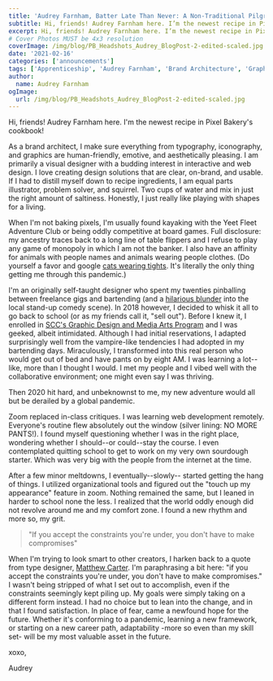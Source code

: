 ```yaml
---
title: 'Audrey Farnham, Batter Late Than Never: A Non-Traditional Pilgrimage to Find Meaning, Grit, and Satisfaction'
subtitle: Hi, friends! Audrey Farnham here. I’m the newest recipe in Pixel Bakery’s cookbook!
excerpt: Hi, friends! Audrey Farnham here. I’m the newest recipe in Pixel Bakery’s cookbook!
# Cover Photos MUST be 4x3 resolution
coverImage: /img/blog/PB_Headshots_Audrey_BlogPost-2-edited-scaled.jpg
date: '2021-02-16'
categories: ['announcements']
tags: ['Apprenticeship', 'Audrey Farnham', 'Brand Architecture', 'Graphic Designer', 'New Hire']
author:
  name: Audrey Farnham
ogImage:
  url: /img/blog/PB_Headshots_Audrey_BlogPost-2-edited-scaled.jpg
---
```


Hi, friends! Audrey Farnham here. I'm the newest recipe in Pixel Bakery's cookbook!

As a brand architect, I make sure everything from typography, iconography, and graphics are human-friendly, emotive, and aesthetically pleasing. I am primarily a visual designer with a budding interest in interactive and web design. I love creating design solutions that are clear, on-brand, and usable. If I had to distill myself down to recipe ingredients, I am equal parts illustrator, problem solver, and squirrel. Two cups of water and mix in just the right amount of saltiness. Honestly, I just really like playing with shapes for a living.

When I'm not baking pixels, I'm usually found kayaking with the Yeet Fleet Adventure Club or being oddly competitive at board games. Full disclosure: my ancestry traces back to a long line of table flippers and I refuse to play any game of monopoly in which I am not the banker. I also have an affinity for animals with people names and animals wearing people clothes. (Do yourself a favor and google [cats wearing tights](https://www.google.com/search?q=cats+wearing+tights&source=lnms&tbm=isch). It's literally the only thing getting me through this pandemic.)

I'm an originally self-taught designer who spent my twenties pinballing between freelance gigs and bartending (and a [hilarious blunder](http://www.dailynebraskan.com/culture/local-comedian-loses-bet-embraces-newfound-passion/article_1886c922-6a5a-11e6-9414-07f73f45a9ae.html) into the local stand-up comedy scene). In 2018 however, I decided to whisk it all to go back to school (or as my friends call it, "sell out"). Before I knew it, I enrolled in [SCC's Graphic Design and Media Arts Program](https://www.southeast.edu/graphicdesignmediaarts/) and I was geeked, albeit intimidated. Although I had initial reservations, I adapted surprisingly well from the vampire-like tendencies I had adopted in my bartending days. Miraculously, I transformed into this real person who would get out of bed and have pants on by eight AM. I was learning a lot--like, more than I thought I would. I met my people and I vibed well with the collaborative environment; one might even say I was thriving.

Then 2020 hit hard, and unbeknownst to me, my new adventure would all but be derailed by a global pandemic.

Zoom replaced in-class critiques. I was learning web development remotely. Everyone's routine flew absolutely out the window (silver lining: NO MORE PANTS!). I found myself questioning whether I was in the right place, wondering whether I should--or could--stay the course. I even contemplated quitting school to get to work on my very own sourdough starter. Which was very big with the people from the internet at the time.

After a few minor meltdowns, I eventually--slowly-- started getting the hang of things. I utilized organizational tools and figured out the "touch up my appearance" feature in zoom. Nothing remained the same, but I leaned in harder to school none the less. I realized that the world oddly enough did not revolve around me and my comfort zone. I found a new rhythm and more so, my grit.

> "If you accept the constraints you're under, you don't have to make compromises"

When I'm trying to look smart to other creators, I harken back to a quote from type designer, [Matthew Carter](https://en.wikipedia.org/wiki/Matthew_Carter). I'm paraphrasing a bit here: "if you accept the constraints you're under, you don't have to make compromises." I wasn't being stripped of what I set out to accomplish, even if the constraints seemingly kept piling up. My goals were simply taking on a different form instead. I had no choice but to lean into the change, and in that I found satisfaction. In place of fear, came a newfound hope for the future. Whether it's conforming to a pandemic, learning a new framework, or starting on a new career path, adaptability -more so even than my skill set- will be my most valuable asset in the future.

xoxo,

Audrey
